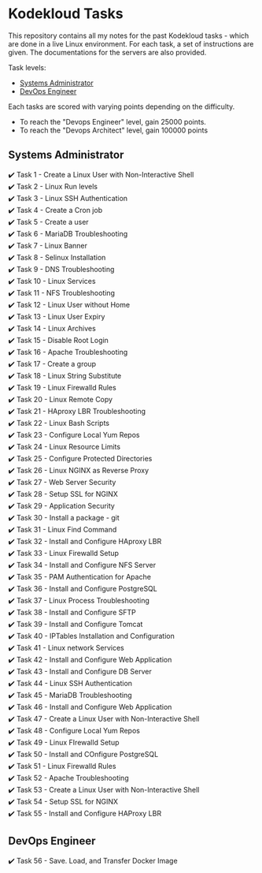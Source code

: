 
# Kodekloud Tasks #

This repository contains all my notes for the past Kodekloud tasks - which are done in a live Linux environment. For each task, a set of instructions are given. The documentations for the servers are also provided.

Task levels:

- [Systems Administrator](#systems-administrator)
- [DevOps Engineer](#devops-engineer)

Each tasks are scored with varying points depending on the difficulty.
- To reach the "Devops Engineer" level, gain 25000 points.
- To reach the "Devops Architect" level, gain 100000 points





## Systems Administrator ##

:heavy_check_mark: Task 1	- Create a Linux User with Non-Interactive Shell  
:heavy_check_mark: Task 2	- Linux Run levels  
:heavy_check_mark: Task 3	- Linux SSH Authentication  
:heavy_check_mark: Task 4 	- Create a Cron job  
:heavy_check_mark: Task 5 	- Create a user  
:heavy_check_mark: Task 6 	- MariaDB Troubleshooting  
:heavy_check_mark: Task 7 	- Linux Banner  
:heavy_check_mark: Task 8 	- Selinux Installation  
:heavy_check_mark: Task 9    - DNS Troubleshooting  
:heavy_check_mark: Task 10   - Linux Services  
:heavy_check_mark: Task 11   - NFS Troubleshooting  
:heavy_check_mark: Task 12   - Linux User without Home  
:heavy_check_mark: Task 13   - Linux User Expiry  
:heavy_check_mark: Task 14   - Linux Archives  
:heavy_check_mark: Task 15   - Disable Root Login  
:heavy_check_mark: Task 16   - Apache Troubleshooting  
:heavy_check_mark: Task 17   - Create a group  
:heavy_check_mark: Task 18   - Linux String Substitute  
:heavy_check_mark: Task 19   - Linux Firewalld Rules  
:heavy_check_mark: Task 20   - Linux Remote Copy  
:heavy_check_mark: Task 21   - HAproxy LBR Troubleshooting  
:heavy_check_mark: Task 22   - Linux Bash Scripts  
:heavy_check_mark: Task 23   - Configure Local Yum Repos  
:heavy_check_mark: Task 24   - Linux Resource Limits  
:heavy_check_mark: Task 25   - Configure Protected Directories  
:heavy_check_mark: Task 26   - Linux NGINX as Reverse Proxy  
:heavy_check_mark: Task 27   - Web Server Security  
:heavy_check_mark: Task 28   - Setup SSL for NGINX  
:heavy_check_mark: Task 29   - Application Security  
:heavy_check_mark: Task 30   - Install a package - git  
:heavy_check_mark: Task 31   - Linux Find Command  
:heavy_check_mark: Task 32   - Install and Configure HAproxy LBR  
:heavy_check_mark: Task 33   - Linux Firewalld Setup  
:heavy_check_mark: Task 34   - Install and Configure NFS Server  
:heavy_check_mark: Task 35   - PAM Authentication for Apache  
:heavy_check_mark: Task 36   - Install and Configure PostgreSQL  
:heavy_check_mark: Task 37   - Linux Process Troubleshooting  
:heavy_check_mark: Task 38   - Install and Configure SFTP  
:heavy_check_mark: Task 39   - Install and Configure Tomcat  
:heavy_check_mark: Task 40   - IPTables Installation and Configuration  
:heavy_check_mark: Task 41   - Linux network Services  
:heavy_check_mark: Task 42   - Install and Configure Web Application  
:heavy_check_mark: Task 43   - Install and Configure DB Server  
:heavy_check_mark: Task 44   - Linux SSH Authentication  
:heavy_check_mark: Task 45   - MariaDB Troubleshooting  
:heavy_check_mark: Task 46   - Install and Configure Web Application  
:heavy_check_mark: Task 47   - Create a Linux User with Non-Interactive Shell  
:heavy_check_mark: Task 48   - Configure Local Yum Repos  
:heavy_check_mark: Task 49   - Linux FIrewalld Setup  
:heavy_check_mark: Task 50   - Install and COnfigure PostgreSQL  
:heavy_check_mark: Task 51   - Linux Firewalld Rules  
:heavy_check_mark: Task 52   - Apache Troubleshooting  
:heavy_check_mark: Task 53   - Create a Linux User with Non-Interactive Shell  
:heavy_check_mark: Task 54   - Setup SSL for NGINX  
:heavy_check_mark: Task 55   - Install and Configure HAProxy LBR  

## DevOps Engineer ##

:heavy_check_mark: Task 56   - Save. Load, and Transfer Docker Image
<!-- - [ ] Task 56   - Save. Load and Transfer Docker Image -->
